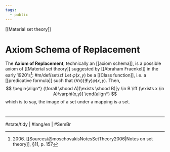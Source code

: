 ```yaml
---
tags:
  - public
---
```

[[Material set theory]]
# Axiom Schema of Replacement

The **Axiom of Replacement**, technically an [[axiom schema]], is a possible axiom of [[Material set theory]] suggested by [[Abraham Fraenkel]] in the early 1920's[^2006]: #m/def/set/zf 
Let $\varphi(x,y)$ be a [[Class function]], i.e. a [[predicative formula]] such that $(\forall x)(\exists!y)\varphi(x,y)$.
Then,
$$
\begin{align*}
(\forall \shood A)(\exists \shood B)[y \in B \iff (\exists x \in A)\varphi(x,y)]
\end{align*}
$$
which is to say, the image of a set under a mapping is a set.

  [^2006]: 2006\. [[Sources/@moschovakisNotesSetTheory2006|Notes on set theory]], §11, p. 157


#
---
#state/tidy | #lang/en | #SemBr
